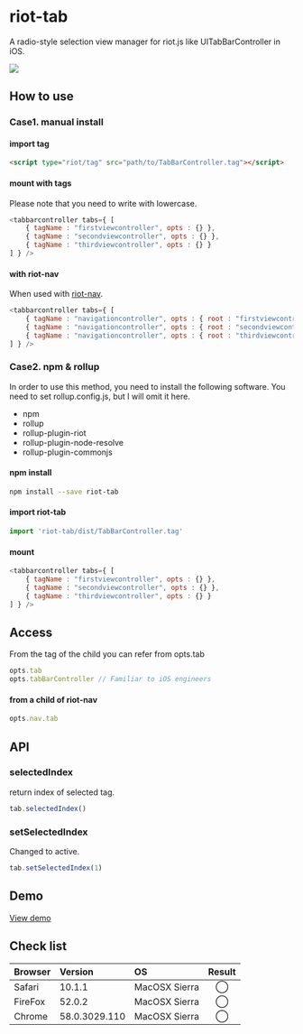 # riot-tab
A radio-style selection view manager for riot.js like UITabBarController in iOS.

<a href="https://www.npmjs.com/package/riot-tab"><img src="https://img.shields.io/npm/v/riot-tab.svg?style=shield"></a>

## How to use

### Case1. manual install
#### import tag
```html
<script type="riot/tag" src="path/to/TabBarController.tag"></script>
```
#### mount with tags
Please note that you need to write with lowercase.
```javascript
<tabbarcontroller tabs={ [
    { tagName : "firstviewcontroller", opts : {} },
    { tagName : "secondviewcontroller", opts : {} },
    { tagName : "thirdviewcontroller", opts : {} }
] } />
```
#### with riot-nav
When used with [riot-nav](https://github.com/iq3addLi/riot-nav).
```javascript
<tabbarcontroller tabs={ [
    { tagName : "navigationcontroller", opts : { root : "firstviewcontroller" } },
    { tagName : "navigationcontroller", opts : { root : "secondviewcontroller" } },
    { tagName : "navigationcontroller", opts : { root : "thirdviewcontroller" } }
] } />
```

### Case2. npm & rollup
In order to use this method, you need to install the following software. You need to set rollup.config.js, but I will omit it here.
* npm
* rollup
* rollup-plugin-riot
* rollup-plugin-node-resolve
* rollup-plugin-commonjs

#### npm install
```bash
npm install --save riot-tab
```
#### import riot-tab
```javascript
import 'riot-tab/dist/TabBarController.tag'
```
#### mount
```javascript
<tabbarcontroller tabs={ [
    { tagName : "firstviewcontroller", opts : {} },
    { tagName : "secondviewcontroller", opts : {} },
    { tagName : "thirdviewcontroller", opts : {} }
] } />
```

## Access
From the tag of the child you can refer from opts.tab
```js
opts.tab
opts.tabBarController // Familiar to iOS engineers
```

#### from a child of riot-nav
```js
opts.nav.tab
```

## API

### selectedIndex
return index of selected tag.
```js
tab.selectedIndex()
```

### setSelectedIndex
Changed to active.
```js
tab.setSelectedIndex(1)
```

## Demo
[View demo](https://iq3addli.github.io/riot-tab/index.html)

## Check list
|Browser|Version|OS|Result|
|:---|:---|:---|:---:|
|Safari|10.1.1|MacOSX Sierra|◯|
|FireFox|52.0.2|MacOSX Sierra|◯|
|Chrome|58.0.3029.110|MacOSX Sierra|◯|
